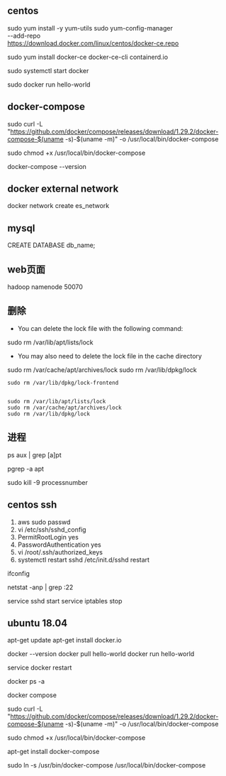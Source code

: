 

## centos
 sudo yum install -y yum-utils
 sudo yum-config-manager \
    --add-repo \
    https://download.docker.com/linux/centos/docker-ce.repo


 sudo yum install docker-ce docker-ce-cli containerd.io


 sudo systemctl start docker


 sudo docker run hello-world




## docker-compose

sudo curl -L "https://github.com/docker/compose/releases/download/1.29.2/docker-compose-$(uname -s)-$(uname -m)" -o /usr/local/bin/docker-compose


sudo chmod +x /usr/local/bin/docker-compose


docker-compose --version


## docker external network
docker network create es_network



## mysql

CREATE DATABASE db_name;

## web页面
hadoop namenode 50070


## 删除

- You can delete the lock file with the following command:

sudo rm /var/lib/apt/lists/lock


- You may also need to delete the lock file in the cache directory

sudo rm /var/cache/apt/archives/lock
sudo rm /var/lib/dpkg/lock




```
sudo rm /var/lib/dpkg/lock-frontend


sudo rm /var/lib/apt/lists/lock
sudo rm /var/cache/apt/archives/lock
sudo rm /var/lib/dpkg/lock
```





## 进程
ps aux | grep [a]pt


pgrep -a apt


sudo kill -9 processnumber





## centos ssh
1. aws   sudo passwd 
2. vi /etc/ssh/sshd_config
3. PermitRootLogin yes
4. PasswordAuthentication yes
5. vi /root/.ssh/authorized_keys
6. systemctl restart sshd    /etc/init.d/sshd restart


ifconfig

netstat -anp | grep :22

service sshd start 
service iptables stop



## ubuntu 18.04

apt-get update
apt-get install docker.io

docker --version
docker pull hello-world
docker run hello-world

service docker restart

docker ps -a


docker compose


sudo curl -L "https://github.com/docker/compose/releases/download/1.29.2/docker-compose-$(uname -s)-$(uname -m)" -o /usr/local/bin/docker-compose



sudo chmod +x /usr/local/bin/docker-compose


apt-get install docker-compose

sudo ln -s  /usr/bin/docker-compose  /usr/local/bin/docker-compose
